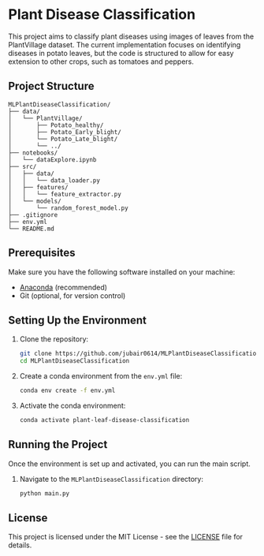 # Plant Disease Classification

This project aims to classify plant diseases using images of leaves from the PlantVillage dataset. The current implementation focuses on identifying diseases in potato leaves, but the code is structured to allow for easy extension to other crops, such as tomatoes and peppers.

## Project Structure

```
MLPlantDiseaseClassification/
├── data/
│   └── PlantVillage/
│       ├── Potato_healthy/
│       ├── Potato_Early_blight/
│       └── Potato_Late_blight/
│       └── ../
├── notebooks/
│   └── dataExplore.ipynb
├── src/
│   ├── data/
│   │   └── data_loader.py
│   ├── features/
│   │   └── feature_extractor.py
│   └── models/
│       └── random_forest_model.py
├── .gitignore
├── env.yml
└── README.md
```

## Prerequisites

Make sure you have the following software installed on your machine:

- [Anaconda](https://www.anaconda.com/products/distribution) (recommended)
- Git (optional, for version control)

## Setting Up the Environment

1. Clone the repository:

   ```bash
   git clone https://github.com/jubair0614/MLPlantDiseaseClassification.git
   cd MLPlantDiseaseClassification
   ```

2. Create a conda environment from the `env.yml` file:

   ```bash
   conda env create -f env.yml
   ```

3. Activate the conda environment:

   ```bash
   conda activate plant-leaf-disease-classification
   ```

## Running the Project

Once the environment is set up and activated, you can run the main script. 

1. Navigate to the `MLPlantDiseaseClassification` directory:

   ```bash
   python main.py
   ```

## License

This project is licensed under the MIT License - see the [LICENSE](LICENSE) file for details.

